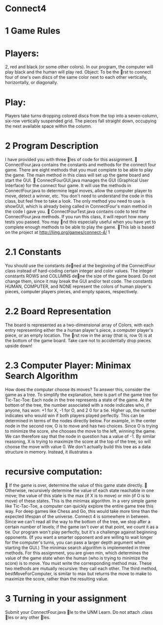 Connect4
========

1 Game Rules
========

Players:
========

2, red and black (or some other colors). In our program, the computer will play
black and the human will play red.
Object: To be the rst to connect four of one's own discs of the same color next to each
other vertically, horizontally, or diagonally.

Play: 
========

Players take turns dropping colored discs from the top into a seven-column, six-row
vertically suspended grid. The pieces fall straight down, occupying the next available
space within the column.

2 Program Description
========

I have provided you with three les of code for this assignment.
 ConnectFour.java contains the constants and methods for the connect four game.
There are eight methods that you must complete to be able to play the game. The
main method in this class will set up the game board and start the GUI.
 ConnectFourGUI.java manages the GUI (Graphical User Interface) for the connect
four game. It will use the methods in ConnectFour.java to determine legal moves,
allow the computer player to move, detect a winner, etc. You don't need to understand
the code in this class, but feel free to take a look. The only method you need to use
is showGUI, which is already being called in ConnectFour's main method in the code I
gave you.
 ConnectFourTest.java contains code to test the ConnectFour.java methods. If you
run this class, it will report how many tests you passed. You may nd this especially
useful when you have yet to complete enough methods to be able to play the game.
This lab is based on the project at http://ljing.org/games/connect-4/
1

2.1 Constants
========

You should use the constants dened at the beginning of the ConnectFour class instead of
hard-coding certain integer and color values.
The integer constants ROWS and COLUMNS dene the size of the game board. Do not
change them, since it may break the GUI and/or test code.
The constants HUMAN, COMPUTER, and NONE represent the colors of human player's pieces,
computer players pieces, and empty spaces, respectively.

2.2 Board Representation
========

The board is represented as a two-dimensional array of Colors, with each entry representing
either the a human player's piece, a computer player's piece, or an empty location. The
rst row in the array (that is, row 0) is at the bottom of the game board. Take care not to
accidentally drop pieces upside down!

2.3 Computer Player: Minimax Search Algorithm
========

How does the computer choose its moves? To answer this, consider the game as a tree. To
simplify the explanation, here is part of the game tree for Tic-Tac-Toe:
Each node in the tree represents a state of the game. At the bottom of the tree, the
number associated with a node indicates who, if anyone, has won: +1 for X, -1 for O, and
2
0 for a tie. Higher up, the number indicates who would win if both players played perfectly.
This can be determined in terms of the nodes directly below. For example, in the center
node in the second row, O is to move and has two choices. Since O is trying to minimize the
score, she chooses the move to the left, winning the game. We can therefore say that the
node in question has a value of -1. By similar reasoning, X is trying to maximize the score
at the top of the tree, so will choose the move with value 0.
We don't actually build this tree as a data structure in memory. Instead, it illustrates a

recursive computation:
========

 If the game is over, determine the value of this game state directly.
 Otherwise, recursively determine the value of each state reachable in one move; the
value of this state is the max (if X is to move) or min (if O is to move) of these states.
This is the minimax algorithm. In a very simple game like Tic-Tac-Toe, a computer
can quickly explore the entire game tree this way. For deep games like Chess and Go, this
would take more time than the expected lifespan of the universe. Connect 4 is somewhere
in between.
Since we can't read all the way to the bottom of the tree, we stop after a certain number
of levels; if the game isn't over at that point, we count it as a tie. Our program won't play
perfectly, but it's a challenge against beginning opponents. (If you want a smarter opponent
and are willing to wait longer for the computer's turns, you can pass a larger depth argument
when starting the GUI.)
The minimax search algorithm is implemented in three methods. For this assignment,
you are given min, which determines the value of the game state when the human (who
is trying to minimize the score) is to move. You must write the corresponding method
max. These two methods are mutually recursive: they call each other. The third method,
bestMoveForComputer, is similar to max but returns the move to make to maximize the
score, rather than the resulting value.

3 Turning in your assignment
========

Submit your ConnectFour.java le to the UNM Learn. Do not attach .class les or any
other les.
